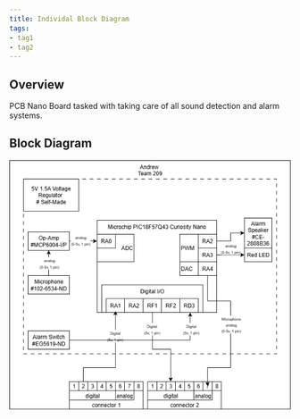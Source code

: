 ```yaml
---
title: Individal Block Diagram
tags:
- tag1
- tag2
---
```


## Overview
PCB Nano Board tasked with taking care of all sound detection and alarm systems.


## Block Diagram 

![Example of Indivial Block diagram ](INDIVIDUAL.png)
